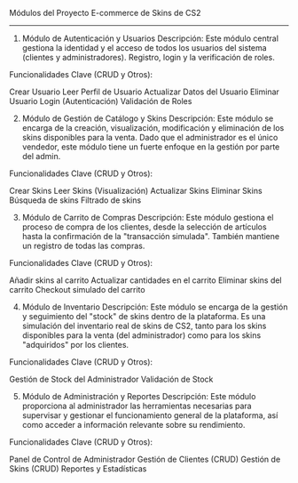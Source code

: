 Módulos del Proyecto E-commerce de Skins de CS2

---------------------------------------------------------------------------

1. Módulo de Autenticación y Usuarios
Descripción: Este módulo central gestiona la identidad y el acceso de todos los usuarios del sistema (clientes y administradores). Registro, login y la verificación de roles.

Funcionalidades Clave (CRUD y Otros):

Crear Usuario
Leer Perfil de Usuario
Actualizar Datos del Usuario
Eliminar Usuario
Login (Autenticación)
Validación de Roles

2. Módulo de Gestión de Catálogo y Skins
Descripción: Este módulo se encarga de la creación, visualización, modificación y eliminación de los skins disponibles para la venta. Dado que el administrador es el único vendedor, este módulo tiene un fuerte enfoque en la gestión por parte del admin.

Funcionalidades Clave (CRUD y Otros):

Crear Skins
Leer Skins (Visualización)
Actualizar Skins
Eliminar Skins
Búsqueda de skins
Filtrado de skins

3. Módulo de Carrito de Compras
Descripción: Este módulo gestiona el proceso de compra de los clientes, desde la selección de artículos hasta la confirmación de la "transacción simulada". También mantiene un registro de todas las compras.

Funcionalidades Clave (CRUD y Otros):

Añadir skins al carrito
Actualizar cantidades en el carrito
Eliminar skins del carrito
Checkout simulado del carrito

4. Módulo de Inventario
Descripción: Este módulo se encarga de la gestión y seguimiento del "stock" de skins dentro de la plataforma. Es una simulación del inventario real de skins de CS2, tanto para los skins disponibles para la venta (del administrador) como para los skins "adquiridos" por los clientes.

Funcionalidades Clave (CRUD y Otros):

Gestión de Stock del Administrador
Validación de Stock


5. Módulo de Administración y Reportes
Descripción: Este módulo proporciona al administrador las herramientas necesarias para supervisar y gestionar el funcionamiento general de la plataforma, así como acceder a información relevante sobre su rendimiento.

Funcionalidades Clave (CRUD y Otros):

Panel de Control de Administrador
Gestión de Clientes (CRUD)
Gestión de Skins (CRUD)
Reportes y Estadísticas